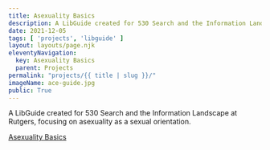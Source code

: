 ```yaml
---
title: Asexuality Basics
description: A LibGuide created for 530 Search and the Information Landscape at Rutgers
date: 2021-12-05
tags: [ 'projects', 'libguide' ]
layout: layouts/page.njk
eleventyNavigation:
  key: Asexuality Basics
  parent: Projects
permalink: "projects/{{ title | slug }}/"
imageName: ace-guide.jpg
public: True
---
```


A LibGuide created for 530 Search and the Information Landscape at Rutgers, focusing on asexuality as a sexual orientation. 

[Asexuality Basics](https://comminfo.libguides.com/530-91-asexuality-basics)